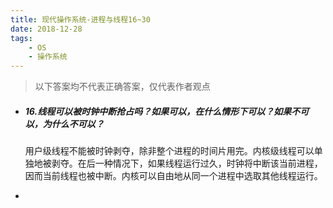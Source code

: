 ```yaml
---
title: 现代操作系统-进程与线程16~30
date: 2018-12-28
tags:
	- OS
	- 操作系统
---
```


> 以下答案均不代表正确答案，仅代表作者观点

- ##### 16.线程可以被时钟中断抢占吗？如果可以，在什么情形下可以？如果不可以，为什么不可以？

  用户级线程不能被时钟剥夺，除非整个进程的时间片用完。内核级线程可以单独地被剥夺。在后一种情况下，如果线程运行过久，时钟将中断该当前进程，因而当前线程也被中断。内核可以自由地从同一个进程中选取其他线程运行。

- 
